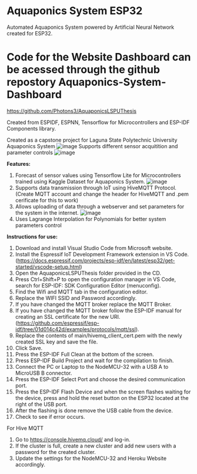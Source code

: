 # Aquaponics System ESP32
Automated Aquaponics System powered by Artificial Neural Network created for ESP32.

# Code for the Website Dashboard can be acessed through the github repostory Aquaponics-System-Dashboard
https://github.com/Photons3/AquaponicsLSPUThesis

Created from ESPIDF, ESPNN, Tensorflow for Microcontrollers and ESP-IDF Components library.

Created as a capstone project for Laguna State Polytechnic University
Aquaponics System
![image](https://github.com/Photons3/AquaponicsLSPUThesis/assets/18119113/7311f7c9-a31b-4d40-b6f1-90a68240caee)
Supports different sensor acquitition and parameter controls
![image](https://github.com/Photons3/AquaponicsLSPUThesis/assets/18119113/76bed2a9-d8cb-455b-b96c-f760cb0a1e79)



**Features:**
1. Forecast of sensor values using Tensorflow Lite for Microcontrollers trained using Kaggle Dataset for Aquaponics System.
![image](https://github.com/Photons3/AquaponicsLSPUThesis/assets/18119113/a4a5298a-88fc-40ac-994e-908f26a3862e)
2. Supports data transmission through IoT using HiveMQTT Protocol.
   (Create MQTT account and change the header for HiveMQTT and .pem cerificate for this to work)
3. Allows uploading of data through a webserver and set parameters for the system in the internet.
   ![image](https://github.com/Photons3/AquaponicsLSPUThesis/assets/18119113/0d65e95a-925e-46e8-8fc9-5e11757a2a9a)
4. Uses Lagrange Interpolation for Polynomials for better system parameters control

**Instructions for use:**
1.	Download and install Visual Studio Code from Microsoft website.
2.	Install the Espressif IoT Development Framework extension in VS Code. (https://docs.espressif.com/projects/esp-idf/en/latest/esp32/get-started/vscode-setup.html)
3.	Open the AquaponicsLSPUThesis folder provided in the CD.
4.	Press Ctrl+Shift+P to open the configuration manager in VS Code, search for ESP-IDF: SDK Configuration Editor (menuconfig).
5.	Find the Wifi and MQTT tab in the configuration editor.
6.	Replace the WIFI SSID and Password accordingly.
7.	If you have changed the MQTT broker replace the MQTT Broker.
8.	If you have changed the MQTT broker follow the ESP-IDF manual for creating an SSL certificate for the new URI. (https://github.com/espressif/esp-idf/tree/01d014c42d/examples/protocols/mqtt/ssl).
9.	Replace the contents of main/hivemq_client_cert.pem with the newly created SSL key and save the file.
10.	Click Save.
11.	Press the ESP-IDF Full Clean at the bottom of the screen.
12.	Press ESP-IDF Build Project and wait for the compilation to finish.
13.	Connect the PC or Laptop to the NodeMCU-32 with a USB A to MicroUSB B connector.
14.	Press the ESP-IDF Select Port and choose the desired communication port.
15.	Press the ESP-IDF Flash Device and when the screen flashes waiting for the device, press and hold the reset button on the ESP32 located at the right of the USB port.
16.	After the flashing is done remove the USB cable from the device.
17.	Check to see if error occurs.

For Hive MQTT
1.	Go to https://console.hivemq.cloud/ and log-in.
2.	If the cluster is full, create a new cluster and add new users with a password for the created cluster.
3.	Update the settings for the NodeMCU-32 and Heroku Website accordingly.

